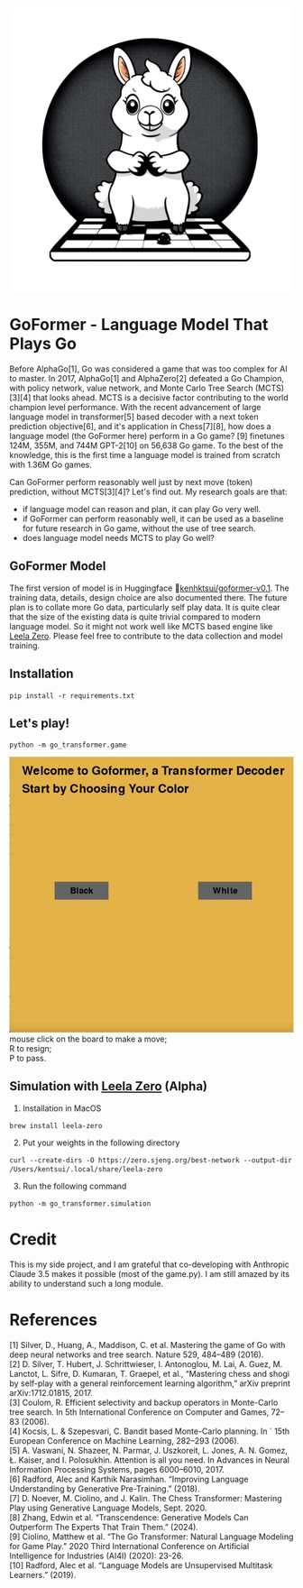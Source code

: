 ![logo](./static/logo.jpg)
# GoFormer - Language Model That Plays Go
Before AlphaGo[1], Go was considered a game that was too complex for AI to master.
In 2017, AlphaGo[1] and AlphaZero[2] defeated a Go Champion, with policy network, value network, and Monte Carlo Tree Search (MCTS)[3][4] that looks ahead. MCTS is a decisive factor contributing to the world champion level performance.
With the recent advancement of large language model in transformer[5] based decoder with a next token prediction objective[6], and it's application in Chess[7][8], how does a language model (the GoFormer here) perform in a Go game?
[9] finetunes 124M, 355M, and 744M GPT-2[10] on 56,638 Go game. To the best of the knowledge, this is the first time a language model is trained from scratch with 1.36M Go games.


Can GoFormer perform reasonably well just by next move (token) prediction, without MCTS[3][4]? Let's find out.
My research goals are that: 
- if language model can reason and plan, it can play Go very well.
- if GoFormer can perform reasonably well, it can be used as a baseline for future research in Go game, without the use of tree search.
- does language model needs MCTS to play Go well?

## GoFormer Model
The first version of model is in Huggingface 🤗[kenhktsui/goformer-v0.1](https://huggingface.co/kenhktsui/goformer-v0.1).
The training data, details, design choice are also documented there.
The future plan is to collate more Go data, particularly self play data. It is quite clear that the size of the existing data is quite trivial compared to modern language model. So it might not work well like MCTS based engine like [Leela Zero](https://github.com/leela-zero/leela-zero).
Please feel free to contribute to the data collection and model training.

## Installation
```shell
pip install -r requirements.txt
```

## Let's play!
```shell
python -m go_transformer.game
```
![logo](./static/demo.gif)
mouse click on the board to make a move;  
R to resign;  
P to pass.  

## Simulation with [Leela Zero](https://github.com/leela-zero/leela-zero) (Alpha)
1. Installation in MacOS
```shell
brew install leela-zero
```

2. Put your weights in the following directory
```shell
curl --create-dirs -O https://zero.sjeng.org/best-network --output-dir /Users/kentsui/.local/share/leela-zero
````

3. Run the following command
```shell
python -m go_transformer.simulation
```

# Credit
This is my side project, and I am grateful that co-developing with Anthropic Claude 3.5 makes it possible (most of the game.py). I am still amazed by its ability to understand such a long module.

# References
[1] Silver, D., Huang, A., Maddison, C. et al. Mastering the game of Go with deep neural networks and tree search. Nature 529, 484–489 (2016).  
[2] D. Silver, T. Hubert, J. Schrittwieser, I. Antonoglou, M. Lai, A. Guez, M. Lanctot, L. Sifre, D. Kumaran, T. Graepel, et al., “Mastering chess and shogi by self-play with a general reinforcement learning algorithm,” arXiv preprint arXiv:1712.01815, 2017.      
[3] Coulom, R. Efficient selectivity and backup operators in Monte-Carlo tree search. In 5th International Conference on Computer and Games, 72–83 (2006).  
[4] Kocsis, L. & Szepesvari, C. Bandit based Monte-Carlo planning. In ´ 15th European Conference on Machine Learning, 282–293 (2006).    
[5] A. Vaswani, N. Shazeer, N. Parmar, J. Uszkoreit, L. Jones, A. N. Gomez, Ł. Kaiser, and I. Polosukhin. Attention is all you need. In Advances in Neural Information Processing Systems, pages 6000–6010, 2017.  
[6] Radford, Alec and Karthik Narasimhan. “Improving Language Understanding by Generative Pre-Training.” (2018).  
[7] D. Noever, M. Ciolino, and J. Kalin. The Chess Transformer: Mastering Play using Generative Language Models, Sept. 2020.  
[8] Zhang, Edwin et al. “Transcendence: Generative Models Can Outperform The Experts That Train Them.” (2024).  
[9] Ciolino, Matthew et al. “The Go Transformer: Natural Language Modeling for Game Play.” 2020 Third International Conference on Artificial Intelligence for Industries (AI4I) (2020): 23-26.  
[10]  Radford, Alec et al. “Language Models are Unsupervised Multitask Learners.” (2019).
